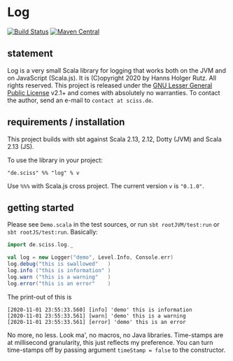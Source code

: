 # Log

[![Build Status](https://travis-ci.org/Sciss/Log.svg?branch=main)](https://travis-ci.org/Sciss/Log)
[![Maven Central](https://maven-badges.herokuapp.com/maven-central/de.sciss/log_2.13/badge.svg)](https://maven-badges.herokuapp.com/maven-central/de.sciss/log_2.13)

## statement

Log is a very small Scala library for logging that works both on the JVM and on JavaScript (Scala.js).
It is (C)opyright 2020 by Hanns Holger Rutz. All rights reserved.
This project is released under
the [GNU Lesser General Public License](https://git.iem.at/sciss/Log/raw/main/LICENSE) v2.1+ and comes
with absolutely no warranties. To contact the author, send an e-mail to `contact at sciss.de`.

## requirements / installation

This project builds with sbt against Scala 2.13, 2.12, Dotty (JVM) and Scala 2.13 (JS).

To use the library in your project:

    "de.sciss" %% "log" % v

Use `%%%` with Scala.js cross project. The current version `v` is `"0.1.0"`.

## getting started

Please see `Demo.scala` in the test sources, or run `sbt rootJVM/test:run` or `sbt rootJS/test:run`.
Basically:

```scala
import de.sciss.log._

val log = new Logger("demo", Level.Info, Console.err)
log.debug("this is swallowed"   )
log.info ("this is information" )
log.warn ("this is a warning"   )
log.error("this is an error"    )
```

The print-out of this is

```
[2020-11-01 23:55:33.560] [info] 'demo' this is information
[2020-11-01 23:55:33.561] [warn] 'demo' this is a warning
[2020-11-01 23:55:33.561] [error] 'demo' this is an error
```

No more, no less. Look ma', no macros, no Java libraries.
Time-stamps are at millisecond granularity, this just reflects my preference.
You can turn time-stamps off by passing argument `timeStamp = false` to the constructor.
